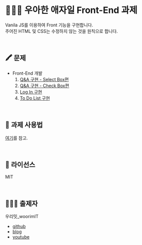 # 👨🏻‍💻 우아한 애자일 Front-End 과제
Vanila JS를 이용하여 Front 기능을 구현합니다.  
주어진 HTML 및 CSS는 수정하지 않는 것을 원칙으로 합니다.

<br>

## 🖍 문제
* Front-End 개발
   1. [Q&A 구현 - Select Box편](https://github.com/woorim960/wooahan-agile-task/issues/2)
   2. [Q&A 구현 - Check Box편](https://github.com/woorim960/wooahan-agile-task/issues/3)
   3. [Log In 구현](https://github.com/woorim960/wooahan-agile-task/issues/6)
   4. [To Do List 구현](https://github.com/woorim960/wooahan-agile-front-task/issues/1)

<br>

## 📝 과제 사용법
[여기](https://youtu.be/Lhp3r_V7emY)를 참고.

<br>

## 🚷 라이선스

MIT

<br>

## 👨🏻‍🏫 출제자

우리밋_woorimIT
* [github](https://github.com/woorim960)
* [blog](https://blog.naver.com/dnfla420)
* [youtube](https://www.youtube.com/channel/UCS0F25vig_sPIQXMiK8IdSg)
